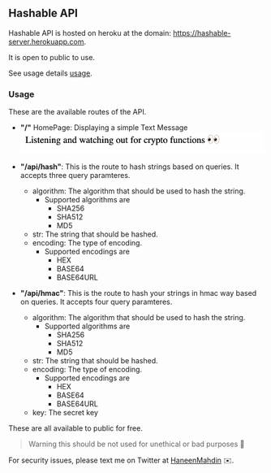 ## Hashable API

Hashable API is hosted on heroku at the domain: https://hashable-server.herokuapp.com.

It is open to public to use.

See usage details [usage](https://github.com/haneenmahd/hashable/tree/master/api#Usage).

### Usage

These are the available routes of the API.

- **"/"** HomePage: Displaying a simple Text Message ![APIHomePage](https://github.com/haneenmahd/hashable/blob/master/docs/api_home.png)

- **"/api/hash"**: This is the route to hash strings based on queries. It accepts three query paramteres.

  - algorithm: The algorithm that should be used to hash the string.
    - Supported algorithms are
      - SHA256
      - SHA512
      - MD5
  - str: The string that should be hashed.
  - encoding: The type of encoding.
    - Supported encodings are
      - HEX
      - BASE64
      - BASE64URL

- **"/api/hmac"**: This is the route to hash your strings in hmac way based on queries. It accepts four query paramteres.
  - algorithm: The algorithm that should be used to hash the string.
    - Supported algorithms are
      - SHA256
      - SHA512
      - MD5
  - str: The string that should be hashed.
  - encoding: The type of encoding.
    - Supported encodings are
      - HEX
      - BASE64
      - BASE64URL
  - key: The secret key

These are all available to public for free.

> Warning this should be not used for unethical or bad purposes 🙂

For security issues, please text me on Twitter at [HaneenMahdin](https://twitter.com/HaneenMahdin) ✉️.
